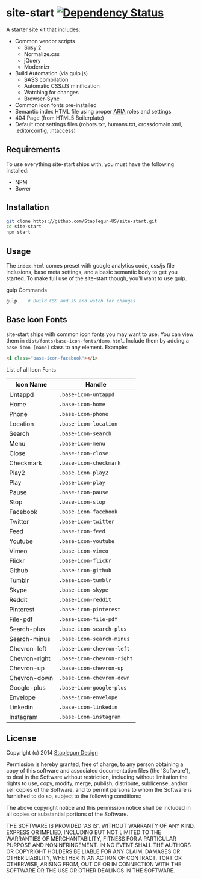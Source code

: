 site-start [![Dependency Status](https://gemnasium.com/Staplegun-US/site-start.svg)](https://gemnasium.com/Staplegun-US/site-start)
==========

A starter site kit that includes:

* Common vendor scripts
  * Susy 2
  * Normalize.css
  * jQuery
  * Modernizr
* Build Automation (via gulp.js)
  * SASS compilation
  * Automatic CSS/JS minification
  * Watching for changes
  * Browser-Sync
* Common icon fonts pre-installed
* Semantic index HTML file using proper [ARIA](http://w3c.github.io/aria-in-html) roles and settings
* 404 Page (from HTML5 Boilerplate)
* Default root settings files (robots.txt, humans.txt, crossdomain.xml, .editorconfig,
  .htaccess)

## Requirements

To use everything site-start ships with, you must have the following installed:

  * NPM
  * Bower

## Installation
```bash
git clone https://github.com/Staplegun-US/site-start.git
cd site-start
npm start
```

## Usage

The `index.html` comes preset with google analytics code,
css/js file inclusions, base meta settings, and a basic semantic body to get you started. To make full
use of the site-start though, you'll want to use gulp.

gulp Commands
```bash
gulp    # Build CSS and JS and watch for changes
```

## Base Icon Fonts

site-start ships with common icon fonts you may want to use. You can view them
in `dist/fonts/base-icon-fonts/demo.html`. Include them by adding a
`base-icon-[name]` class to any element. Example:

```html
<i class="base-icon-facebook"></i>
```

List of all Icon Fonts

| Icon Name     | Handle                      |
| ------------- |-----------------------------|
| Untappd       | `.base-icon-untappd`        |
| Home          | `.base-icon-home`           |
| Phone         | `.base-icon-phone`          |
| Location      | `.base-icon-location`       |
| Search        | `.base-icon-search`         |
| Menu          | `.base-icon-menu`           |
| Close         | `.base-icon-close`          |
| Checkmark     | `.base-icon-checkmark`      |
| Play2         | `.base-icon-play2`          |
| Play          | `.base-icon-play`           |
| Pause         | `.base-icon-pause`          |
| Stop          | `.base-icon-stop`           |
| Facebook      | `.base-icon-facebook`       |
| Twitter       | `.base-icon-twitter`        |
| Feed          | `.base-icon-feed`           |
| Youtube       | `.base-icon-youtube`        |
| Vimeo         | `.base-icon-vimeo`          |
| Flickr        | `.base-icon-flickr`         |
| Github        | `.base-icon-github`         |
| Tumblr        | `.base-icon-tumblr`         |
| Skype         | `.base-icon-skype`          |
| Reddit        | `.base-icon-reddit`         |
| Pinterest     | `.base-icon-pinterest`      |
| File-pdf      | `.base-icon-file-pdf`       |
| Search-plus   | `.base-icon-search-plus`    |
| Search-minus  | `.base-icon-search-minus`   |
| Chevron-left  | `.base-icon-chevron-left`   |
| Chevron-right | `.base-icon-chevron-right`  |
| Chevron-up    | `.base-icon-chevron-up`     |
| Chevron-down  | `.base-icon-chevron-down`   |
| Google-plus   | `.base-icon-google-plus`    |
| Envelope      | `.base-icon-envelope`       |
| Linkedin      | `.base-icon-linkedin`       |
| Instagram     | `.base-icon-instagram`      |


## License

Copyright (c) 2014 [Staplegun Design](http://staplegun.us)

Permission is hereby granted, free of charge, to any person obtaining a copy of
this software and associated documentation files (the 'Software'), to deal in
the Software without restriction, including without limitation the rights to
use, copy, modify, merge, publish, distribute, sublicense, and/or sell copies of
the Software, and to permit persons to whom the Software is furnished to do so,
subject to the following conditions:

The above copyright notice and this permission notice shall be included in all
copies or substantial portions of the Software.

THE SOFTWARE IS PROVIDED 'AS IS', WITHOUT WARRANTY OF ANY KIND, EXPRESS OR
IMPLIED, INCLUDING BUT NOT LIMITED TO THE WARRANTIES OF MERCHANTABILITY, FITNESS
FOR A PARTICULAR PURPOSE AND NONINFRINGEMENT. IN NO EVENT SHALL THE AUTHORS OR
COPYRIGHT HOLDERS BE LIABLE FOR ANY CLAIM, DAMAGES OR OTHER LIABILITY, WHETHER
IN AN ACTION OF CONTRACT, TORT OR OTHERWISE, ARISING FROM, OUT OF OR IN
CONNECTION WITH THE SOFTWARE OR THE USE OR OTHER DEALINGS IN THE SOFTWARE.
